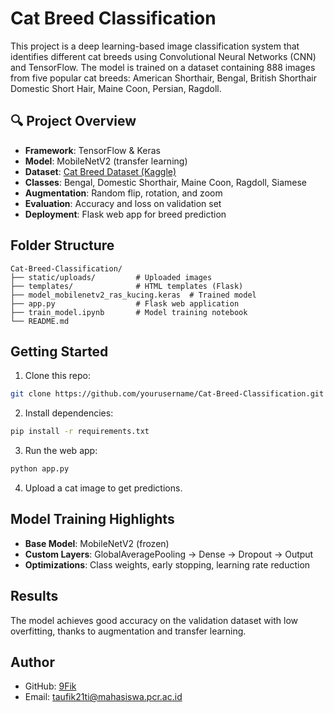 # Cat Breed Classification

This project is a deep learning-based image classification system that identifies different cat breeds using Convolutional Neural Networks (CNN) and TensorFlow. The model is trained on a dataset containing 888 images from five popular cat breeds: American Shorthair, Bengal, British Shorthair Domestic Short Hair, Maine Coon, Persian, Ragdoll.

## 🔍 Project Overview

- **Framework**: TensorFlow & Keras
- **Model**: MobileNetV2 (transfer learning)
- **Dataset**: [Cat Breed Dataset (Kaggle)](https://www.kaggle.com/datasets/yapwh1208/cats-breed-dataset)
- **Classes**: Bengal, Domestic Shorthair, Maine Coon, Ragdoll, Siamese
- **Augmentation**: Random flip, rotation, and zoom
- **Evaluation**: Accuracy and loss on validation set
- **Deployment**: Flask web app for breed prediction

## Folder Structure

```
Cat-Breed-Classification/
├── static/uploads/         # Uploaded images
├── templates/              # HTML templates (Flask)
├── model_mobilenetv2_ras_kucing.keras  # Trained model
├── app.py                  # Flask web application
├── train_model.ipynb       # Model training notebook
└── README.md
```

## Getting Started

1. Clone this repo:

```bash
git clone https://github.com/yourusername/Cat-Breed-Classification.git
```

2. Install dependencies:

```bash
pip install -r requirements.txt
```

3. Run the web app:

```bash
python app.py
```

4. Upload a cat image to get predictions.

## Model Training Highlights

- **Base Model**: MobileNetV2 (frozen)
- **Custom Layers**: GlobalAveragePooling → Dense → Dropout → Output
- **Optimizations**: Class weights, early stopping, learning rate reduction

## Results

The model achieves good accuracy on the validation dataset with low overfitting, thanks to augmentation and transfer learning.

## Author

- GitHub: [9Fik](https://github.com/9Fik)
- Email: taufik21ti@mahasiswa.pcr.ac.id
